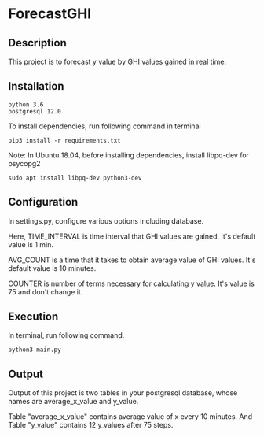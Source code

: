 # ForecastGHI

## Description

This project is to forecast y value by GHI values gained in real time.

## Installation

    python 3.6
    postgresql 12.0 
    
To install dependencies, run following command in terminal

    pip3 install -r requirements.txt

Note: In Ubuntu 18.04, before installing dependencies, install libpq-dev for psycopg2

    sudo apt install libpq-dev python3-dev 
    
## Configuration

In settings.py, configure various options including database.

Here, TIME_INTERVAL is time interval that GHI values are gained. It's default value is 1 min.

AVG_COUNT is a time that it takes to obtain average value of GHI values. It's default value is 10 minutes.

COUNTER is number of terms necessary for calculating y value. It's value is 75 and don't change it.

## Execution

In terminal, run following command.

    python3 main.py

## Output

Output of this project is two tables in your postgresql database, whose names are average_x_value and y_value.

Table "average_x_value" contains average value of x every 10 minutes. And Table "y_value" contains 12 y_values 
after 75 steps.